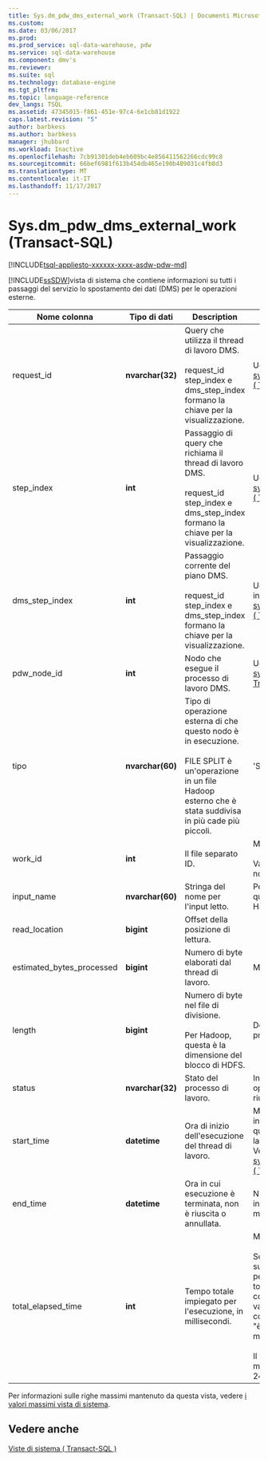 ```yaml
---
title: Sys.dm_pdw_dms_external_work (Transact-SQL) | Documenti Microsoft
ms.custom: 
ms.date: 03/06/2017
ms.prod: 
ms.prod_service: sql-data-warehouse, pdw
ms.service: sql-data-warehouse
ms.component: dmv's
ms.reviewer: 
ms.suite: sql
ms.technology: database-engine
ms.tgt_pltfrm: 
ms.topic: language-reference
dev_langs: TSQL
ms.assetid: 47345015-f861-451e-97c4-6e1cb81d1922
caps.latest.revision: "5"
author: barbkess
ms.author: barbkess
manager: jhubbard
ms.workload: Inactive
ms.openlocfilehash: 7cb91301deb4eb609bc4e856411562266cdc99c8
ms.sourcegitcommit: 66bef6981f613b454db465e190b489031c4fb8d3
ms.translationtype: MT
ms.contentlocale: it-IT
ms.lasthandoff: 11/17/2017
---
```

# <a name="sysdmpdwdmsexternalwork-transact-sql"></a>Sys.dm_pdw_dms_external_work (Transact-SQL)
[!INCLUDE[tsql-appliesto-xxxxxx-xxxx-asdw-pdw-md](../../includes/tsql-appliesto-xxxxxx-xxxx-asdw-pdw-md.md)]

  [!INCLUDE[ssSDW](../../includes/sssdw-md.md)]vista di sistema che contiene informazioni su tutti i passaggi del servizio lo spostamento dei dati (DMS) per le operazioni esterne.  
  
|Nome colonna|Tipo di dati|Description|Intervallo|  
|-----------------|---------------|-----------------|-----------|  
|request_id|**nvarchar(32)**|Query che utilizza il thread di lavoro DMS.<br /><br /> request_id step_index e dms_step_index formano la chiave per la visualizzazione.|Uguale a request_id in [sys.dm_pdw_exec_requests &#40; Transact-SQL &#41; ](../../relational-databases/system-dynamic-management-views/sys-dm-pdw-exec-requests-transact-sql.md).|  
|step_index|**int**|Passaggio di query che richiama il thread di lavoro DMS.<br /><br /> request_id step_index e dms_step_index formano la chiave per la visualizzazione.|Uguale a step_index in [sys.dm_pdw_request_steps &#40; Transact-SQL &#41; ](../../relational-databases/system-dynamic-management-views/sys-dm-pdw-request-steps-transact-sql.md).|  
|dms_step_index|**int**|Passaggio corrente del piano DMS.<br /><br /> request_id step_index e dms_step_index formano la chiave per la visualizzazione.|Uguale a dms___step_index in [sys.dm_pdw_dms_workers &#40; Transact-SQL &#41; ](../../relational-databases/system-dynamic-management-views/sys-dm-pdw-dms-workers-transact-sql.md).|  
|pdw_node_id|**int**|Nodo che esegue il processo di lavoro DMS.|Uguale a node_id in [sys.dm_pdw_nodes &#40; Transact-SQL &#41; ](../../relational-databases/system-dynamic-management-views/sys-dm-pdw-nodes-transact-sql.md).|  
|tipo|**nvarchar(60)**|Tipo di operazione esterna di che questo nodo è in esecuzione.<br /><br /> FILE SPLIT è un'operazione in un file Hadoop esterno che è stata suddivisa in più cade più piccoli.|'SPLIT FILE'|  
|work_id|**int**|Il file separato ID.|Maggiore o uguale a 0.<br /><br /> Valore univoco per ogni nodo di calcolo.|  
|input_name|**nvarchar(60)**|Stringa del nome per l'input letto.|Per un file di Hadoop, questo è il nome del file Hadoop.|  
|read_location|**bigint**|Offset della posizione di lettura.||  
|estimated_bytes_processed|**bigint**|Numero di byte elaborati dal thread di lavoro.|Maggiore o uguale a 0.|  
|length|**bigint**|Numero di byte nel file di divisione.<br /><br /> Per Hadoop, questa è la dimensione del blocco di HDFS.|Definito dall'utente. Il valore predefinito è 64 MB.|  
|status|**nvarchar(32)**|Stato del processo di lavoro.|In sospeso, l'elaborazione, operazione eseguita, non è riuscita, interrotto|  
|start_time|**datetime**|Ora di inizio dell'esecuzione del thread di lavoro.|Maggiore o uguale all'ora di inizio del passaggio della query di questo processo di lavoro a cui appartiene. Vedere [sys.dm_pdw_request_steps &#40; Transact-SQL &#41; ](../../relational-databases/system-dynamic-management-views/sys-dm-pdw-request-steps-transact-sql.md).|  
|end_time|**datetime**|Ora in cui esecuzione è terminata, non è riuscita o annullata.|NULL per i lavori in corso o in coda. In caso contrario, maggiore di start_time.|  
|total_elapsed_time|**int**|Tempo totale impiegato per l'esecuzione, in millisecondi.|Maggiore o uguale a 0.<br /><br /> Se total_elapsed_time supera il valore massimo per un numero intero, total_elapsed_time continuerà a essere il valore massimo. Questa condizione genera l'avviso "è stato superato il valore massimo."<br /><br /> Il valore massimo in millisecondi è equivalente a 24.8 giorni.|  
  
 Per informazioni sulle righe massimi mantenuto da questa vista, vedere [i valori massimi vista di sistema](http://msdn.microsoft.com/en-us/5243f018-2713-45e3-9b61-39b2a57401b9).  
  
## <a name="see-also"></a>Vedere anche  
 [Viste di sistema &#40; Transact-SQL &#41;](http://msdn.microsoft.com/library/35a6161d-7f43-4e00-bcd3-3091f2015e90)  
  
  
